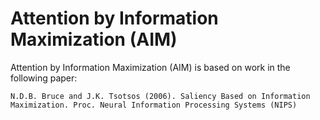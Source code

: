 # Attention by Information Maximization (AIM)

Attention by Information Maximization (AIM) is based on work in the following paper:

```
N.D.B. Bruce and J.K. Tsotsos (2006). Saliency Based on Information Maximization. Proc. Neural Information Processing Systems (NIPS)
```
